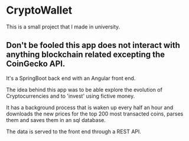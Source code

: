 # CryptoWallet
This is a small project that I made in university.

## Don't be fooled this app does not interact with anything blockchain related excepting the CoinGecko API.

It's a SpringBoot back end with an Angular front end.

The idea behind this app was to be able explore the evolution of Cryptocurrencies and to 'invest' using fictive money.

It has a background process that is waken up every half an hour and downloads the new prices for the top 200 most transacted coins, parses them and saves them in an sql database.

The data is served to the front end through a REST API.
